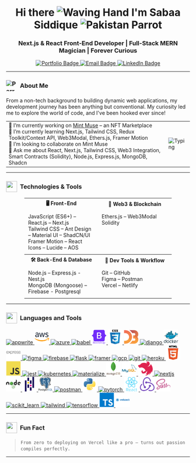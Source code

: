 <h1 align="center">
  Hi there 
  <img src="https://media.giphy.com/media/hvRJCLFzcasrR4ia7z/giphy.gif" width="30" height="30" alt="Waving Hand" />
  I'm Sabaa Siddique
  <img src="https://cultofthepartyparrot.com/flags/hd/pakistanparrot.gif" width="30" height="30" alt="Pakistan Parrot" />
</h1>

<h3 align="center">
   Next.js & React Front-End Developer | Full-Stack MERN Magician | Forever Curious
</h3>
<p align="center">
  <!-- Portfolio -->
  <a href="https://portfolio-website-phi-ten-96.vercel.app/" target="_blank">
    <img src="https://img.shields.io/badge/Portfolio-Saba%20Siddique-6f42c1?style=flat-square&logo=vercel&logoColor=white" alt="Portfolio Badge"/>
  </a>

  <!-- Email -->
  <a href="mailto:sabasiddiqdev@gmail.com" target="_blank">
    <img src="https://img.shields.io/badge/Email-sabasiddiqdev@gmail.com-D14836?style=flat-square&logo=Gmail&logoColor=white" alt="Email Badge"/>
  </a>

  <!-- LinkedIn -->
  <a href="https://www.linkedin.com/in/sabaa-siddique-26b6a31a5" target="_blank">
    <img src="https://img.shields.io/badge/LinkedIn-Saba%20Siddique-0077B5?style=flat-square&logo=Linkedin&logoColor=white" alt="LinkedIn Badge"/>
  </a>
</p>

---

<h3 style="display: flex; align-items: center; gap: 8px;">
  <img src="https://cultofthepartyparrot.com/parrots/hd/pirateparrot.gif" width="30" height="30" alt="Parrot" />
  About Me
</h3>

From a non-tech background to building dynamic web applications, my development journey has been anything but conventional. My curiosity led me to explore the world of code, and I've been hooked ever since!

<table align="center">
  <tr>
    <td>
    <div>🔭 I’m currently working on <a href="https://github.com/sabasiddique1/project" target="_blank">Mint Muse</a> – an NFT Marketplace</div>
      <div>🌱 I’m currently learning Next.js, Tailwind CSS, Redux Toolkit/Context API, Web3Modal, Ethers.js, Framer Motion</div>
      <div>👯 I’m looking to collaborate on Mint Muse</div>
      <div>💬 Ask me about React, Next.js, Tailwind CSS, Web3 Integration, Smart Contracts (Solidity), Node.js, Express.js, MongoDB, Shadcn</div>
    </td>
    <td>
      <img src="https://media.giphy.com/media/13HgwGsXF0aiGY/giphy.gif" alt="Typing" width="200" />
    </td>
  </tr>
</table>


---

<h3 style="display: flex; align-items: center; gap: 8px;">
    <img src="https://cultofthepartyparrot.com/parrots/hd/dealwithitnowparrot.gif" width="30" height="30"/>
  Technologies & Tools
</h3>

<div align="center">
  <table style="width: 80%; table-layout: fixed; text-align: left;">
    <tr>
      <th style="text-align: center; font-weight: bold; width: 50%;">🖥️ Front-End</th>
      <th style="text-align: center; font-weight: bold; width: 50%;">🔗 Web3 & Blockchain</th>
    </tr>
    <tr>
      <td style="vertical-align: top; padding: 10px; width: 50%;">
        JavaScript (ES6+) – React.js – Next.js<br/>
        Tailwind CSS – Ant Design – Material UI – ShadCN/UI<br/>
        Framer Motion – React Icons – Lucide – AOS
      </td>
      <td style="vertical-align: top; padding: 10px; width: 50%;">
        Ethers.js – Web3Modal<br/>
        Solidity<br/>
      </td>
    </tr>
    <tr>
      <th style="text-align: center; font-weight: bold; width: 50%;">🛠️ Back-End & Database</th>
      <th style="text-align: center; font-weight: bold; width: 50%;">🧰 Dev Tools & Workflow</th>
    </tr>
    <tr>
      <td style="vertical-align: top; padding: 10px; width: 50%;">
        Node.js – Express.js - Nest.js<br/>
        MongoDB (Mongoose) – Firebase - Postgresql
      </td>
      <td style="vertical-align: top; padding: 10px; width: 50%;">
        Git – GitHub<br/>
        Figma – Postman<br/>
        Vercel – Netlify
      </td>
    </tr>
  </table>
</div>

---

<h3 style="display: flex; align-items: center; gap: 8px;">
    <img src="https://cultofthepartyparrot.com/parrots/hd/mustacheparrot.gif" width="30" height="30"/>
  Languages and Tools
</h3>
<p align="left"> <a href="https://appwrite.io" target="_blank" rel="noreferrer"> <img src="https://www.vectorlogo.zone/logos/appwriteio/appwriteio-icon.svg" alt="appwrite" width="40" height="40"/> </a> <a href="https://aws.amazon.com" target="_blank" rel="noreferrer"> <img src="https://raw.githubusercontent.com/devicons/devicon/master/icons/amazonwebservices/amazonwebservices-original-wordmark.svg" alt="aws" width="40" height="40"/> </a> <a href="https://azure.microsoft.com/en-in/" target="_blank" rel="noreferrer"> <img src="https://www.vectorlogo.zone/logos/microsoft_azure/microsoft_azure-icon.svg" alt="azure" width="40" height="40"/> </a> <a href="https://babeljs.io/" target="_blank" rel="noreferrer"> <img src="https://www.vectorlogo.zone/logos/babeljs/babeljs-icon.svg" alt="babel" width="40" height="40"/> </a> <a href="https://getbootstrap.com" target="_blank" rel="noreferrer"> <img src="https://raw.githubusercontent.com/devicons/devicon/master/icons/bootstrap/bootstrap-plain-wordmark.svg" alt="bootstrap" width="40" height="40"/> </a> <a href="https://www.w3schools.com/css/" target="_blank" rel="noreferrer"> <img src="https://raw.githubusercontent.com/devicons/devicon/master/icons/css3/css3-original-wordmark.svg" alt="css3" width="40" height="40"/> </a> <a href="https://d3js.org/" target="_blank" rel="noreferrer"> <img src="https://raw.githubusercontent.com/devicons/devicon/master/icons/d3js/d3js-original.svg" alt="d3js" width="40" height="40"/> </a> <a href="https://www.djangoproject.com/" target="_blank" rel="noreferrer"> <img src="https://cdn.worldvectorlogo.com/logos/django.svg" alt="django" width="40" height="40"/> </a> <a href="https://www.docker.com/" target="_blank" rel="noreferrer"> <img src="https://raw.githubusercontent.com/devicons/devicon/master/icons/docker/docker-original-wordmark.svg" alt="docker" width="40" height="40"/> </a> <a href="https://expressjs.com" target="_blank" rel="noreferrer"> <img src="https://raw.githubusercontent.com/devicons/devicon/master/icons/express/express-original-wordmark.svg" alt="express" width="40" height="40"/> </a> <a href="https://www.figma.com/" target="_blank" rel="noreferrer"> <img src="https://www.vectorlogo.zone/logos/figma/figma-icon.svg" alt="figma" width="40" height="40"/> </a> <a href="https://firebase.google.com/" target="_blank" rel="noreferrer"> <img src="https://www.vectorlogo.zone/logos/firebase/firebase-icon.svg" alt="firebase" width="40" height="40"/> </a> <a href="https://flask.palletsprojects.com/" target="_blank" rel="noreferrer"> <img src="https://www.vectorlogo.zone/logos/pocoo_flask/pocoo_flask-icon.svg" alt="flask" width="40" height="40"/> </a> <a href="https://www.framer.com/" target="_blank" rel="noreferrer"> <img src="https://www.vectorlogo.zone/logos/framer/framer-icon.svg" alt="framer" width="40" height="40"/> </a> <a href="https://cloud.google.com" target="_blank" rel="noreferrer"> <img src="https://www.vectorlogo.zone/logos/google_cloud/google_cloud-icon.svg" alt="gcp" width="40" height="40"/> </a> <a href="https://git-scm.com/" target="_blank" rel="noreferrer"> <img src="https://www.vectorlogo.zone/logos/git-scm/git-scm-icon.svg" alt="git" width="40" height="40"/> </a> <a href="https://heroku.com" target="_blank" rel="noreferrer"> <img src="https://www.vectorlogo.zone/logos/heroku/heroku-icon.svg" alt="heroku" width="40" height="40"/> </a> <a href="https://www.w3.org/html/" target="_blank" rel="noreferrer"> <img src="https://raw.githubusercontent.com/devicons/devicon/master/icons/html5/html5-original-wordmark.svg" alt="html5" width="40" height="40"/> </a> <a href="https://developer.mozilla.org/en-US/docs/Web/JavaScript" target="_blank" rel="noreferrer"> <img src="https://raw.githubusercontent.com/devicons/devicon/master/icons/javascript/javascript-original.svg" alt="javascript" width="40" height="40"/> </a> <a href="https://jestjs.io" target="_blank" rel="noreferrer"> <img src="https://www.vectorlogo.zone/logos/jestjsio/jestjsio-icon.svg" alt="jest" width="40" height="40"/> </a> <a href="https://kubernetes.io" target="_blank" rel="noreferrer"> <img src="https://www.vectorlogo.zone/logos/kubernetes/kubernetes-icon.svg" alt="kubernetes" width="40" height="40"/> </a> <a href="https://materializecss.com/" target="_blank" rel="noreferrer"> <img src="https://raw.githubusercontent.com/prplx/svg-logos/5585531d45d294869c4eaab4d7cf2e9c167710a9/svg/materialize.svg" alt="materialize" width="40" height="40"/> </a> <a href="https://www.mongodb.com/" target="_blank" rel="noreferrer"> <img src="https://raw.githubusercontent.com/devicons/devicon/master/icons/mongodb/mongodb-original-wordmark.svg" alt="mongodb" width="40" height="40"/> </a> <a href="https://www.mysql.com/" target="_blank" rel="noreferrer"> <img src="https://raw.githubusercontent.com/devicons/devicon/master/icons/mysql/mysql-original-wordmark.svg" alt="mysql" width="40" height="40"/> </a> <a href="https://nestjs.com/" target="_blank" rel="noreferrer"> <img src="https://raw.githubusercontent.com/devicons/devicon/master/icons/nestjs/nestjs-plain.svg" alt="nestjs" width="40" height="40"/> </a> <a href="https://nextjs.org/" target="_blank" rel="noreferrer"> <img src="https://cdn.worldvectorlogo.com/logos/nextjs-2.svg" alt="nextjs" width="40" height="40"/> </a> <a href="https://nodejs.org" target="_blank" rel="noreferrer"> <img src="https://raw.githubusercontent.com/devicons/devicon/master/icons/nodejs/nodejs-original-wordmark.svg" alt="nodejs" width="40" height="40"/> </a> <a href="https://pandas.pydata.org/" target="_blank" rel="noreferrer"> <img src="https://raw.githubusercontent.com/devicons/devicon/2ae2a900d2f041da66e950e4d48052658d850630/icons/pandas/pandas-original.svg" alt="pandas" width="40" height="40"/> </a> <a href="https://www.postgresql.org" target="_blank" rel="noreferrer"> <img src="https://raw.githubusercontent.com/devicons/devicon/master/icons/postgresql/postgresql-original-wordmark.svg" alt="postgresql" width="40" height="40"/> </a> <a href="https://postman.com" target="_blank" rel="noreferrer"> <img src="https://www.vectorlogo.zone/logos/getpostman/getpostman-icon.svg" alt="postman" width="40" height="40"/> </a> <a href="https://www.python.org" target="_blank" rel="noreferrer"> <img src="https://raw.githubusercontent.com/devicons/devicon/master/icons/python/python-original.svg" alt="python" width="40" height="40"/> </a> <a href="https://pytorch.org/" target="_blank" rel="noreferrer"> <img src="https://www.vectorlogo.zone/logos/pytorch/pytorch-icon.svg" alt="pytorch" width="40" height="40"/> </a> <a href="https://reactjs.org/" target="_blank" rel="noreferrer"> <img src="https://raw.githubusercontent.com/devicons/devicon/master/icons/react/react-original-wordmark.svg" alt="react" width="40" height="40"/> </a> <a href="https://redux.js.org" target="_blank" rel="noreferrer"> <img src="https://raw.githubusercontent.com/devicons/devicon/master/icons/redux/redux-original.svg" alt="redux" width="40" height="40"/> </a> <a href="https://sass-lang.com" target="_blank" rel="noreferrer"> <img src="https://raw.githubusercontent.com/devicons/devicon/master/icons/sass/sass-original.svg" alt="sass" width="40" height="40"/> </a> <a href="https://scikit-learn.org/" target="_blank" rel="noreferrer"> <img src="https://upload.wikimedia.org/wikipedia/commons/0/05/Scikit_learn_logo_small.svg" alt="scikit_learn" width="40" height="40"/> </a> <a href="https://tailwindcss.com/" target="_blank" rel="noreferrer"> <img src="https://www.vectorlogo.zone/logos/tailwindcss/tailwindcss-icon.svg" alt="tailwind" width="40" height="40"/> </a> <a href="https://www.tensorflow.org" target="_blank" rel="noreferrer"> <img src="https://www.vectorlogo.zone/logos/tensorflow/tensorflow-icon.svg" alt="tensorflow" width="40" height="40"/> </a> <a href="https://www.typescriptlang.org/" target="_blank" rel="noreferrer"> <img src="https://raw.githubusercontent.com/devicons/devicon/master/icons/typescript/typescript-original.svg" alt="typescript" width="40" height="40"/> </a> <a href="https://webpack.js.org" target="_blank" rel="noreferrer"> <img src="https://raw.githubusercontent.com/devicons/devicon/d00d0969292a6569d45b06d3f350f463a0107b0d/icons/webpack/webpack-original-wordmark.svg" alt="webpack" width="40" height="40"/> </a> </p>

---

<h3 style="display: flex; align-items: center; gap: 8px;">
    <img src="https://cultofthepartyparrot.com/guests/hd/partyfsjal.gif" width="30" height="30"/>
    Fun Fact
</h3>

<blockquote>
  <code>From zero to deploying on Vercel like a pro — turns out passion compiles perfectly.</code>
</blockquote>

---

